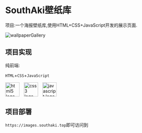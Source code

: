 # SouthAki壁纸库

项目:一个海报壁纸库,使用HTML+CSS+JavaScript开发的展示页面.

![wallpaperGallery](https://socialify.git.ci/xieleihan/wallpaperGallery/image?description=1&font=Source%20Code%20Pro&forks=1&issues=1&language=1&logo=https%3A%2F%2Favatars.githubusercontent.com%2Fu%2F57227318%3Fv%3D4&name=1&owner=1&pattern=Floating%20Cogs&pulls=1&stargazers=1&theme=Light)

## 项目实现

纯前端:

`HTML`+`CSS`+`JavaScript`

<div align="left">
<img src="https://fastly.jsdelivr.net/gh/devicons/devicon/icons/html5/html5-original.svg" height="45" alt="html5 logo"  />
<img width="6" />
<img src="https://fastly.jsdelivr.net/gh/devicons/devicon/icons/css3/css3-original.svg" height="45" alt="css3 logo"  />
<img width="6" />
<img src="https://fastly.jsdelivr.net/gh/devicons/devicon/icons/javascript/javascript-original.svg" height="45" alt="javascript logo"  />
</div>

## 项目部署

`https://images.southaki.top`即可访问到
